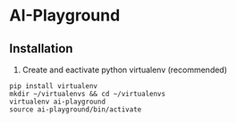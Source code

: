 # AI-Playground

## Installation

1. Create and eactivate python virtualenv (recommended)
```
pip install virtualenv
mkdir ~/virtualenvs && cd ~/virtualenvs
virtualenv ai-playground
source ai-playground/bin/activate
```
